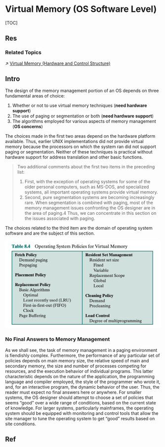 # Virtual Memory (OS Software Level)

[TOC]



## Res
### Related Topics
↗ [Virtual Memory (Hardware and Control Structure)](../../../Computer%20Architecture/Computer%20Microarchitectures%20(Computer%20Organization)%20&%20von%20Neumann%20Model/Computer%20Memory%20&%20Storage/Primary%20Storage%20(Main%20Memory)%20Technologies%20&%20RAM/Virtual%20Memory%20(Hardware%20and%20Control%20Structure)/Virtual%20Memory%20(Hardware%20and%20Control%20Structure).md)



## Intro
The design of the memory management portion of an OS depends on three fundamental areas of choice:
1. Whether or not to use virtual memory techniques (**need hardware support**)
2. The use of paging or segmentation or both (**need hardware support**)
3. The algorithms employed for various aspects of memory management (**OS concerns**)

The choices made in the first two areas depend on the hardware platform available. Thus, earlier UNIX implementations did not provide virtual memory because the processors on which the system ran did not support paging or segmentation. Neither of these techniques is practical without hardware support for address translation and other basic functions.

> Two additional comments about the first two items in the preceding list: 
> 1. First, with the exception of operating systems for some of the older personal computers, such as MS-DOS, and specialized systems, all important operating systems provide virtual memory. 
> 2. Second, pure segmentation systems are becoming increasingly rare. When segmentation is combined with paging, most of the memory management issues confronting the OS designer are in the area of paging.4 Thus, we can concentrate in this section on the issues associated with paging.

The choices related to the third item are the domain of operating system software and are the subject of this section. 

![](../../../../../../Assets/Pics/Screenshot%202023-06-19%20at%206.15.09%20PM.png)


### No Final Answers to Memory Management
As we shall see, the task of memory management in a paging environment is fiendishly complex. Furthermore, the performance of any particular set of policies depends on main memory size, the relative speed of main and secondary memory, the size and number of processes competing for resources, and the execution behavior of individual programs. This latter characteristic depends on the nature of the application, the programming language and compiler employed, the style of the programmer who wrote it, and, for an interactive program, the dynamic behavior of the user. Thus, the reader must expect no final answers here or anywhere. For smaller systems, the OS designer should attempt to choose a set of policies that seems “good” over a wide range of conditions, based on the current state of knowledge. For larger systems, particularly mainframes, the operating system should be equipped with monitoring and control tools that allow the site manager to tune the operating system to get “good” results based on site conditions.



## Ref

